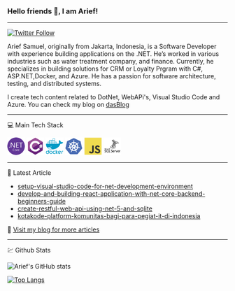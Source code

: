 ### Hello friends 👋, I am Arief!

---

 [<img alt="Twitter Follow" src="https://img.shields.io/twitter/follow/ariefsamuel9?style=social">](https://twitter.com/ariefsamuel9)

Arief Samuel, originally from Jakarta, Indonesia, 
is a Software Developer with experience building applications on the .NET. 
He’s worked in various industries such as water treatment company, and finance. Currently, 
he specializes in building solutions for CRM or Loyalty Prgram with C#, ASP.NET,Docker, and Azure. He has a passion for software architecture, testing, and distributed systems.

I create tech content related to DotNet, WebAPi's, Visual Studio Code  and  Azure. You can check my blog on [dasBlog](arief21.azurewebsites.net)

---
💻 Main Tech Stack

<img src="https://github.com/devicons/devicon/blob/master/icons/dotnetcore/dotnetcore-original.svg" alt="dotnet logo" width="40" height="40" /> <img src="https://github.com/devicons/devicon/blob/master/icons/csharp/csharp-original.svg" alt="csharp logo" width="40" height="40" /> <img src="https://github.com/devicons/devicon/blob/master/icons/docker/docker-plain-wordmark.svg" alt="csharp logo" width="40" height="40" /> <img src="https://github.com/devicons/devicon/blob/master/icons/kubernetes/kubernetes-plain.svg" alt="k8s logo" width="40" height="40" /> <img src="https://github.com/devicons/devicon/blob/master/icons/javascript/javascript-original.svg" alt="JavaScript logo" width="40" height="40" /> <img src="https://github.com/devicons/devicon/blob/master/icons/microsoftsqlserver/microsoftsqlserver-plain-wordmark.svg" alt="JavaScript logo" width="40" height="40" />

---
<!-- 📺 Latest Yo[](url)utube  -->

<!-- YOUTUBE-VIDEOS-LIST:START -->

📖 Latest Article

<!-- BLOG-POST-LIST:START -->
- [setup-visual-studio-code-for-net-development-environment](https://arief21.azurewebsites.net/2021/06/29/setup-visual-studio-code-for-net-development-environment)
- [develop-and-building-react-application-with-net-core-backend-beginners-guide](https://arief21.azurewebsites.net/2021/06/28/develop-and-building-react-application-with-net-core-backend-beginners-guide)
- [create-restful-web-api-using-net-5-and-sqlite](https://arief21.azurewebsites.net/2021/06/28/create-restful-web-api-using-net-5-and-sqlite)
- [kotakode-platform-komunitas-bagi-para-pegiat-it-di-indonesia](https://arief21.azurewebsites.net/2021/06/22/kotakode-platform-komunitas-bagi-para-pegiat-it-di-indonesia)
<!-- BLOG-POST-LIST:END -->

🔗 [Visit my blog for more articles](https://arief21.azurewebsites.net/)

---
💹 Github Stats

![Arief's GitHub stats](https://github-readme-stats.vercel.app/api?username=arief-samuel&show_icons=true&theme=radical)

[![Top Langs](https://github-readme-stats.vercel.app/api/top-langs/?username=arief-samuel&theme=radical)](https://github.com/anuraghazra/github-readme-stats)

<!--
**rief21/rief21** is a ✨ _special_ ✨ repository because its `README.md` (this file) appears on your GitHub profile.

Here are some ideas to get you started:

- 🔭 I’m currently working on ...
- 🌱 I’m currently learning ...
- 👯 I’m looking to collaborate on ...
- 🤔 I’m looking for help with ...
- 💬 Ask me about ...
- 📫 How to reach me: ...
- 😄 Pronouns: ...
- ⚡ Fun fact: ...
-->
